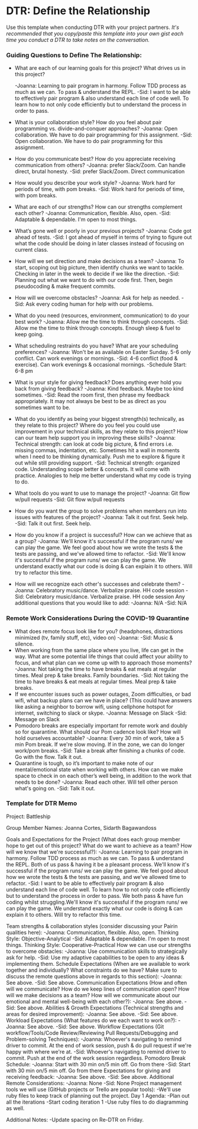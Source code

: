 # DTR: Define the Relationship

Use this template when conducting DTR with your project partners. *It's recommended that you copy/paste this template into your own gist each time you conduct a DTR to take notes on the conversation.*

### Guiding Questions to Define The Relationship:

* What are each of our learning goals for this project? What drives us in this project?
    
  -Joanna: Learning to pair program in harmony. Follow TDD process as much as we can. To pass & understand the REPL.
  -Sid: I want to be able to effectively pair program & also understand each line of code well. To learn how to not only code efficiently but to understand the process in order to pass.
  
* What is your collaboration style? How do you feel about pair programming vs. divide-and-conquer approaches?
  -Joanna: Open collaboration. We have to do pair programming for this assignment.
  -Sid: Open collaboration. We have to do pair programming for this assignment.
* How do you communicate best? How do you appreciate receiving communication from others?
  -Joanna: prefer Slack/Zoom. Can handle direct, brutal honesty.
  -Sid: prefer Slack/Zoom. Direct communication
* How would you describe your work style?
  -Joanna: Work hard for periods of time, with pom breaks.
  -Sid: Work hard for periods of time, with pom breaks.
* What are each of our strengths? How can our strengths complement each other?
  -Joanna: Communication, flexible. Also, open.
  -Sid: Adaptable & dependable. I'm open to most things.
* What’s gone well or poorly in your previous projects?
  -Joanna: Code got ahead of tests. 
  -Sid: I got ahead of myself in terms of trying to figure out what the code should be doing in later classes instead of focusing on current class.
* How will we set direction and make decisions as a team?
  -Joanna: To start, scoping out big picture, then identify chunks we want to tackle. Checking in later in the week to decide if we like the direction.
  -Sid: Planning out what we want to do with our code first. Then, begin pseudocoding & make frequent commits.
* How will we overcome obstacles?
  -Joanna: Ask for help as needed.
  -Sid: Ask every coding human for help with our problems.
* What do you need (resources, environment, communication) to do your best work?
  -Joanna: Allow me the time to think through concepts. 
  -Sid: Allow me the time to think through concepts. Enough sleep & fuel to keep going.
* What scheduling restraints do you have? What are your scheduling preferences?
  -Joanna: Won't be as available on Easter Sunday. 5-6 only conflict. Can work evenings or mornings.
  -Sid: 4-6 conflict (food & exercise). Can work evenings & occasional mornings.
  -Schedule Start: 6-8 pm 
* What is your style for giving feedback? Does anything ever hold you back from giving feedback?
  -Joanna: Kind feedback. Maybe too kind sometimes.
  -Sid: Read the room first, then phrase my feedback appropriately. It may not always be best to be as direct as you sometimes want to be.
* What do you identify as being your biggest strength(s) technically, as they relate to this project? Where do you feel you could use improvement in your technical skills, as they relate to this project? How can our team help support you in improving these skills?
 -Joanna: Technical strength: can look at code big picture, & find errors i.e. missing commas, indentation, etc. Sometimes hit a wall in moments when I need to be thinking dynamically. Push me to explore & figure it out while still providing support.
 -Sid: Technical strength: organized code. Understanding scope better & concepts. It will come with practice. Analogies to help me better understand what my code is trying to do.
* What tools do you want to use to manage the project?
  -Joanna: Git flow w/pull requests
  -Sid: Git flow w/pull requests
* How do you want the group to solve problems when members run into issues with features of the project?
  -Joanna: Talk it out first. Seek help.  
  -Sid: Talk it out first. Seek help.  
* How do you know if a project is successful? How can we achieve that as a group?
  -Joanna: We'll know it's successful if the program runs/ we can play the game. We feel good about how we wrote the tests & the tests are passing, and we've allowed time to refactor. 
  -Sid: We'll know it's successful if the program runs/ we can play the game. We understand exactly what our code is doing & can explain it to others. Will try to refactor this time.
* How will we recognize each other's successes and celebrate them?
  -Joanna: Celebratory music/dance. Verbalize praise. HH code session
  -Sid: Celebratory music/dance. Verbalize praise. HH code session
Any additional questions that you would like to add:
  -Joanna: N/A
  -Sid: N/A
  
### Remote Work Considerations During the COVID-19 Quarantine
* What does remote focus look like for you? (headphones, distractions minimized (tv, family stuff, etc), video on)
  -Joanna: 
  -Sid: Music & silence.
* When working from the same place where you live, life can get in the way. What are some potential life things that could affect your ability to focus, and what plan can we come up with to approach those moments?
 -Joanna: Not taking the time to have breaks & eat meals at regular times. Meal prep & take breaks. Family boundaries.
 -Sid: Not taking the time to have breaks & eat meals at regular times. Meal prep & take breaks.
* If we encounter issues such as power outages, Zoom difficulties, or bad wifi, what backup plans can we have in place? (This could have answers like  asking a neighbor to borrow wifi, using cellphone hotspot for internet, switching to slack or skype.
 -Joanna: Message on Slack
 -Sid: Message on Slack
* Pomodoro breaks are especially important for remote work and doubly so for quarantine. What should our Pom cadence look like? How will hold ourselves accountable?
 -Joanna: Every 30 min of work, take a 5 min Pom break. If we're slow moving. If in the zone, we can do longer work/pom breaks.
 -Sid: Take a break after finishing a chunks of code. Go with the flow. Talk it out.
* Quarantine is tough, so it’s important to make note of our mental/emotional state when working with others. How can we make space to check in on each other’s well being, in addition to the work that needs to be done?
 -Joanna: Read each other. Will tell other person what's going on. 
 -Sid: Talk it out. 

### Template for DTR Memo

Project: Battleship

Group Member Names: Joanna Cortes, Sidarth Bagawandoss

Goals and Expectations for the Project (What does each group member hope to get out of this project? What do we want to achieve as a team? How will we know that we're successful?):
-Joanna: Learning to pair program in harmony. Follow TDD process as much as we can. To pass & understand the REPL. Both of us pass & having it be a pleasant process. We'll know it's successful if the program runs/ we can play the game. We feel good about how we wrote the tests & the tests are passing, and we've allowed time to refactor. 
  -Sid: I want to be able to effectively pair program & also understand each line of code well. To learn how to not only code efficiently but to understand the process in order to pass. We both pass & have fun coding whilst struggling.We'll know it's successful if the program runs/ we can play the game. We understand exactly what our code is doing & can explain it to others. Will try to refactor this time.

Team strengths & collaboration styles (consider discussing your Pairin qualities here):
  -Joanna: Communication, flexible. Also, open. Thinking Style: Objective-Analytical
  -Sid: Adaptable & dependable. I'm open to most things. Thinking Style: Cooperative-Practical
How we can use our strengths to overcome obstacles:
  -Joanna: Use communication skills to strategically ask for help. 
  -Sid: Use my adaptive capabilities to be open to any ideas & implementing them. 
Schedule Expectations (When are we available to work together and individually? What constraints do we have? Make sure to discuss the remote questions above in regards to this section):
  -Joanna: See above.
  -Sid: See above.
Communication Expectations (How and often will we communicate? How do we keep lines of communication open? How will we make decisions as a team? How will we communicate about our emotional and mental well-being with each other?):
  -Joanna: See above.
  -Sid: See above.
Abilities & Growth Expectations (Technical strengths and areas for desired improvement):
  -Joanna: See above.
  -Sid: See above.
Workload Expectations (What features do we each want to work on?):
  -Joanna: See above.
  -Sid: See above.
Workflow Expectations (Git workflow/Tools/Code Review/Reviewing Pull Requests/Debugging and Problem-solving Techniques):
  -Joanna: Whoever's navigating to remind driver to commit. At the end of work session, push & do pull request if we're happy with where we're at.
  -Sid: Whoever's navigating to remind driver to commit. Push at the end of the work session regardless.
Pomodoro Break Schedule:
  -Joanna: Start with 30 min on/5 min off. Go from there
  -Sid: Start with 30 min on/5 min off. Go from there
Expectations for giving and receiving feedback:
  -Joanna: See above.
  -Sid: See above.
Additional Remote Considerations:
  -Joanna: None
  -Sid: None
Project management tools we will use (GitHub projects or Trello are popular tools):
  -We'll use ruby files to keep track of planning out the project.
Day 1 Agenda:
  -Plan out all the iterations
  -Start coding iteration 1
  -Use ruby files to do diagramming as well.
  
Additional Notes:
  -Update spacing on Re-DTR on Friday.
